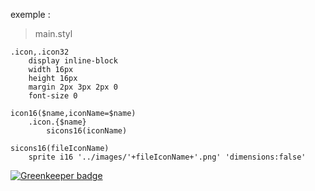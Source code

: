 exemple :

> main.styl

```
.icon,.icon32
	display inline-block
	width 16px
	height 16px
	margin 2px 3px 2px 0
	font-size 0

icon16($name,iconName=$name)
	.icon.{$name}
		sicons16(iconName)

sicons16(fileIconName)
	sprite i16 '../images/'+fileIconName+'.png' 'dimensions:false'
```


[![Greenkeeper badge](https://badges.greenkeeper.io/christophehurpeau/springbokjs-stylus-sprites.svg)](https://greenkeeper.io/)